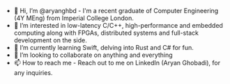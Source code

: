- 👋 Hi, I’m @aryanghbd - I'm a recent graduate of Computer Engineering (4Y MEng) from Imperial College London.
- 👀 I’m interested in low-latency C/C++, high-performance and embedded computing along with FPGAs, distributed systems and full-stack development on the side.
- 🌱 I’m currently learning Swift, delving into Rust and C# for fun.
- 💞️ I’m looking to collaborate on anything and everything
- 📫 How to reach me - Reach out to me on LinkedIn (Aryan Ghobadi), for any inquiries.

<!---
aryanghbd/aryanghbd is a ✨ special ✨ repository because its `README.md` (this file) appears on your GitHub profile.
You can click the Preview link to take a look at your changes.
--->
